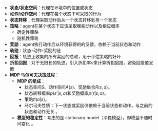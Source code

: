- **状态/状态空间**：代理在环境中的位置或状态
- **动作/动作空间**：代理在每个状态下可采取的行为
- **状态转移**：代理采取动作后从一个状态转移到另一个状态
- **策略**：agent在某个状态下应该采取哪些动作以及相应概率
	- 确定性策略
	- 随机性策略
- **奖励**：agent执行动作后从环境获得的的反馈，依赖于当前状态和动作
- **轨迹**：状态-动作-奖励的链
- **回报**：轨迹上收集的所有奖励的总和，用于评估策略的好坏
- **折扣回报**：对于无限长的轨迹，引入折扣率$\gamma$来计算折扣回报，避免回报值发散
- **MDP 马尔可夫决策过程**：
	- **MDP 的组成**：
		- 状态空间$S$、动作空间$A(s)$、奖励集合$R(s,a)$。
		- 状态转移概率$p(s'|s,a)$和奖励概率$p(r|s,a)$。
		- 策略$\pi(a|s)$。
		- 马尔可夫性质：下一状态或奖励仅依赖于当前状态和动作，与之前的状态和动作无关 。
	- **模型的稳定性**：考虑的是 stationary model（平稳模型），即模型不随时间变化 。